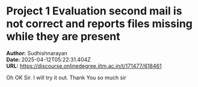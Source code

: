 # Project 1 Evaluation second mail is not correct and reports files missing while they are present

**Author:** Sudhishnarayan  
**Date:** 2025-04-12T05:22:31.404Z  
**URL:** https://discourse.onlinedegree.iitm.ac.in/t/171477/618461

Oh OK Sir. I will try it out. Thank You so much sir
